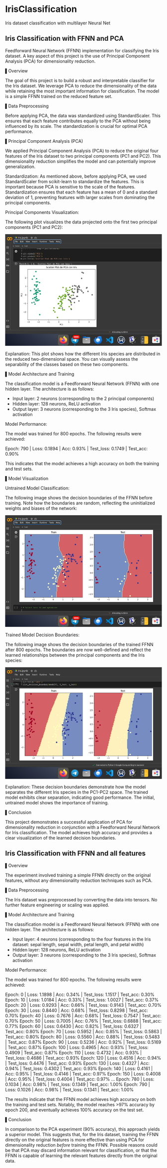 # IrisClassification
Iris dataset classification with multilayer Neural Net

## Iris Classification with FFNN and PCA
Feedforward Neural Network (FFNN) implementation for classifying the Iris dataset. A key aspect of this project is the use of Principal Component Analysis (PCA) for dimensionality reduction.

▌Overview

The goal of this project is to build a robust and interpretable classifier for the Iris dataset. We leverage PCA to reduce the dimensionality of the data while retaining the most important information for classification. The model is a simple FFNN trained on the reduced feature set.

▌Data Preprocessing

Before applying PCA, the data was standardized using StandardScaler. This ensures that each feature contributes equally to the PCA without being influenced by its scale. The standardization is crucial for optimal PCA performance.

▌Principal Component Analysis (PCA)

We applied Principal Component Analysis (PCA) to reduce the original four features of the Iris dataset to two principal components (PC1 and PC2). This dimensionality reduction simplifies the model and can potentially improve generalization.

Standardization:
As mentioned above, before applying PCA, we used StandardScaler from scikit-learn to standardize the features. This is important because PCA is sensitive to the scale of the features. Standardization ensures that each feature has a mean of 0 and a standard deviation of 1, preventing features with larger scales from dominating the principal components.

Principal Components Visualization:

The following plot visualizes the data projected onto the first two principal components (PC1 and PC2):

![First plot](/images/PCA/1.png)

Explanation: This plot shows how the different Iris species are distributed in the reduced two-dimensional space. You can visually assess the separability of the classes based on these two components.

▌Model Architecture and Training

The classification model is a Feedforward Neural Network (FFNN) with one hidden layer. The architecture is as follows:

*  Input layer: 2 neurons (corresponding to the 2 principal components)
*  Hidden layer: 128 neurons, ReLU activation
*  Output layer: 3 neurons (corresponding to the 3 Iris species), Softmax activation

Model Performance:

The model was trained for 800 epochs. The following results were achieved:

Epoch: 790 | Loss: 0.1894 | Acc: 0.93% | Test_loss: 0.1749 | Test_acc: 0.90%

This indicates that the model achieves a high accuracy on both the training and test sets.

▌Model Visualization

Untrained Model Classification:

The following image shows the decision boundaries of the FFNN before training. Note how the boundaries are random, reflecting the uninitialized weights and biases of the network:

![Untrained model](/images/PCA/2.png)

Trained Model Decision Boundaries:

The following image shows the decision boundaries of the trained FFNN after 800 epochs. The boundaries are now well-defined and reflect the learned relationships between the principal components and the Iris species:

![Trained model](/images/PCA/3.png)

Explanation: These decision boundaries demonstrate how the model separates the different Iris species in the PC1-PC2 space. The trained model exhibits clear separation, indicating good performance. The initial, untrained model shows the importance of training.

▌Conclusion

This project demonstrates a successful application of PCA for dimensionality reduction in conjunction with a Feedforward Neural Network for Iris classification. The model achieves high accuracy and provides a clear visualization of the learned decision boundaries.

## Iris Classification with FFNN and all features

▌Overview

The experiment involved training a simple FFNN directly on the original features, without any dimensionality reduction techniques such as PCA.

▌Data Preprocessing

The Iris dataset was preprocessed by converting the data into tensors. No further feature engineering or scaling was applied.

▌Model Architecture and Training

The classification model is a Feedforward Neural Network (FFNN) with one hidden layer. The architecture is as follows:

*  Input layer: 4 neurons (corresponding to the four features in the Iris dataset: sepal length, sepal width, petal length, and petal width)
*  Hidden layer: 128 neurons, ReLU activation
*  Output layer: 3 neurons (corresponding to the 3 Iris species), Softmax activation

Model Performance:

The model was trained for 800 epochs. The following results were achieved:

Epoch: 0 | Loss: 1.1898 | Acc: 0.34% | Test_loss: 1.1517 | Test_acc: 0.30%
Epoch: 10 | Loss: 1.0184 | Acc: 0.33% | Test_loss: 1.0027 | Test_acc: 0.37%
Epoch: 20 | Loss: 0.9293 | Acc: 0.66% | Test_loss: 0.9143 | Test_acc: 0.70%
Epoch: 30 | Loss: 0.8440 | Acc: 0.68% | Test_loss: 0.8298 | Test_acc: 0.70%
Epoch: 40 | Loss: 0.7676 | Acc: 0.68% | Test_loss: 0.7547 | Test_acc: 0.70%
Epoch: 50 | Loss: 0.7005 | Acc: 0.76% | Test_loss: 0.6888 | Test_acc: 0.77%
Epoch: 60 | Loss: 0.6430 | Acc: 0.82% | Test_loss: 0.6327 | Test_acc: 0.80%
Epoch: 70 | Loss: 0.5952 | Acc: 0.85% | Test_loss: 0.5863 | Test_acc: 0.80%
Epoch: 80 | Loss: 0.5560 | Acc: 0.88% | Test_loss: 0.5483 | Test_acc: 0.87%
Epoch: 90 | Loss: 0.5236 | Acc: 0.92% | Test_loss: 0.5169 | Test_acc: 0.87%
Epoch: 100 | Loss: 0.4965 | Acc: 0.93% | Test_loss: 0.4909 | Test_acc: 0.87%
Epoch: 110 | Loss: 0.4732 | Acc: 0.93% | Test_loss: 0.4686 | Test_acc: 0.93%
Epoch: 120 | Loss: 0.4516 | Acc: 0.94% | Test_loss: 0.4476 | Test_acc: 0.93%
Epoch: 130 | Loss: 0.4327 | Acc: 0.94% | Test_loss: 0.4302 | Test_acc: 0.93%
Epoch: 140 | Loss: 0.4161 | Acc: 0.95% | Test_loss: 0.4146 | Test_acc: 0.97%
Epoch: 150 | Loss: 0.4008 | Acc: 0.95% | Test_loss: 0.4004 | Test_acc: 0.97%
...
Epoch: 780 | Loss: 0.1034 | Acc: 0.98% | Test_loss: 0.1349 | Test_acc: 1.00%
Epoch: 790 | Loss: 0.1026 | Acc: 0.98% | Test_loss: 0.1341 | Test_acc: 1.00%

The results indicate that the FFNN model achieves high accuracy on both the training and test sets. Notably, the model reaches >97% accuracy by epoch 200, and eventually achieves 100% accuracy on the test set.

▌Conclusion

In comparison to the PCA experiment (90% accuracy), this approach yields a superior model. This suggests that, for the Iris dataset, training the FFNN directly on the original features is more effective than using PCA for dimensionality reduction *before* training the FFNN. Possible reasons could be that PCA may discard information relevant for classification, or that the FFNN is capable of learning the relevant features directly from the original data.
